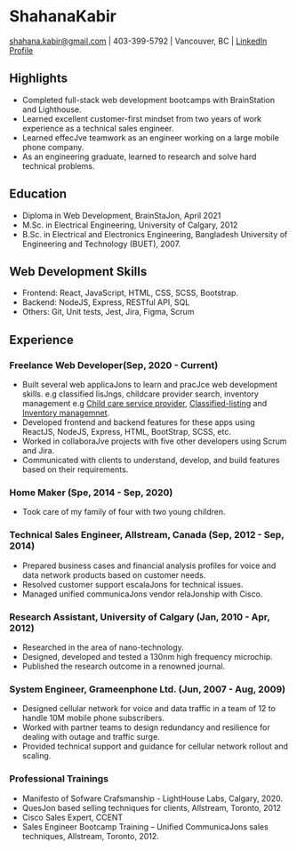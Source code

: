 # ShahanaKabir
shahana.kabir@gmail.com | 403-399-5792 | Vancouver, BC | [LinkedIn Profile](https://www.linkedin.com/in/shahana-kabir/)

## Highlights
- Completed full-stack web development bootcamps with BrainStation and Lighthouse.
- Learned excellent customer-first mindset from two years of work experience as a
technical sales engineer.
- Learned effecJve teamwork as an engineer working on a large mobile phone company.
- As an engineering graduate, learned to research and solve hard technical problems.

## Education
- Diploma in Web Development, BrainStaJon, April 2021
- M.Sc. in Electrical Engineering, University of Calgary, 2012
- B.Sc. in Electrical and Electronics Engineering, Bangladesh University of Engineering
and Technology (BUET), 2007.

## Web Development Skills
- Frontend: React, JavaScript, HTML, CSS, SCSS, Bootstrap.
- Backend: NodeJS, Express, RESTful API, SQL
- Others: Git, Unit tests, Jest, Jira, Figma, Scrum

## Experience
### Freelance Web Developer(Sep, 2020 - Current)
- Built several web applicaJons to learn and pracJce web development skills. e.g classified lisJngs, childcare provider search, inventory management e.g [Child care service provider](https://github.com/Shahana-Kabir/Happykids), [Classified-listing](https://github.com/Shahana-Kabir/classified-listing) and [Inventory managemnet](https://github.com/Shahana-Kabir/instock).
- Developed frontend and backend features for these apps using ReactJS, NodeJS, Express, HTML, BootStrap, SCSS, etc.
- Worked in collaboraJve projects with five other developers using Scrum and Jira.
- Communicated with clients to understand, develop, and build features based on their
requirements.

### Home Maker (Spe, 2014 - Sep, 2020)
- Took care of my family of four with two young children.

### Technical Sales Engineer, Allstream, Canada (Sep, 2012 - Sep, 2014)
- Prepared business cases and financial analysis profiles for voice and data network products based on customer needs.
- Resolved customer support escalaJons for technical issues.
- Managed unified communicaJons vendor relaJonship with Cisco.

### Research Assistant, University of Calgary (Jan, 2010 - Apr, 2012)
- Researched in the area of nano-technology.
- Designed, developed and tested a 130nm high frequency microchip.
- Published the research outcome in a renowned journal.

### System Engineer, Grameenphone Ltd. (Jun, 2007 - Aug, 2009)
- Designed cellular network for voice and data traffic in a team of 12 to handle 10M mobile phone subscribers.
- Worked with partner teams to design redundancy and resilience for dealing with outage and traffic surge.
- Provided technical support and guidance for cellular network rollout and scaling.

### Professional Trainings
- Manifesto of Sofware Crafsmanship - LightHouse Labs, Calgary, 2020.
- QuesJon based selling techniques for clients, Allstream, Toronto, 2012
- Cisco Sales Expert, CCENT
- Sales Engineer Bootcamp Training – Unified CommunicaJons sales techniques,
Allstream, Toronto, 2012.







